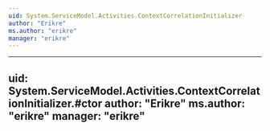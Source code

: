 ```yaml
---
uid: System.ServiceModel.Activities.ContextCorrelationInitializer
author: "Erikre"
ms.author: "erikre"
manager: "erikre"
---
```


---
uid: System.ServiceModel.Activities.ContextCorrelationInitializer.#ctor
author: "Erikre"
ms.author: "erikre"
manager: "erikre"
---
